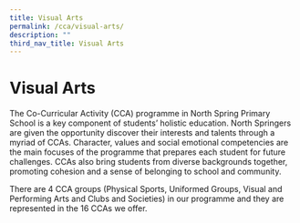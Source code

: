 ```yaml
---
title: Visual Arts
permalink: /cca/visual-arts/
description: ""
third_nav_title: Visual Arts
---
```

Visual Arts
===========

The Co-Curricular Activity (CCA) programme in North Spring Primary School is a key component of students’ holistic education. North Springers are given the opportunity discover their interests and talents through a myriad of CCAs. Character, values and social emotional competencies are the main focuses of the programme that prepares each student for future challenges. CCAs also bring students from diverse backgrounds together, promoting cohesion and a sense of belonging to school and community.

There are 4 CCA groups (Physical Sports, Uniformed Groups, Visual and Performing Arts and Clubs and Societies) in our programme and they are represented in the 16 CCAs we offer.